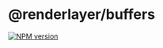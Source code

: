 # @renderlayer/buffers

[![NPM version][npm-badge]][npm-url]

[npm-badge]: https://img.shields.io/npm/v/@renderlayer/buffers
[npm-url]: https://www.npmjs.com/package/@renderlayer/buffers
